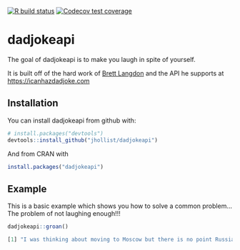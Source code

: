 [![R build
status](https://github.com/jhollist/dadjokeapi/workflows/R-CMD-check/badge.svg)](https://github.com/jhollist/dadjokeapi/actions)
[![Codecov test
coverage](https://codecov.io/gh/jhollist/dadjokeapi/branch/master/graph/badge.svg)](https://codecov.io/gh/jhollist/dadjokeapi?branch=master)

# dadjokeapi

The goal of dadjokeapi is to make you laugh in spite of yourself.

It is built off of the hard work of [Brett Langdon](https://brett.is/) and the API he supports at <https://icanhazdadjoke.com>

## Installation

You can install dadjokeapi from github with:

``` r
# install.packages("devtools")
devtools::install_github("jhollist/dadjokeapi")
```

And from CRAN with

``` r
install.packages("dadjokeapi")
```

## Example

This is a basic example which shows you how to solve a common problem...  The problem of not laughing enough!!!

``` r
dadjokeapi::groan()

[1] "I was thinking about moving to Moscow but there is no point Russian into things."
```
